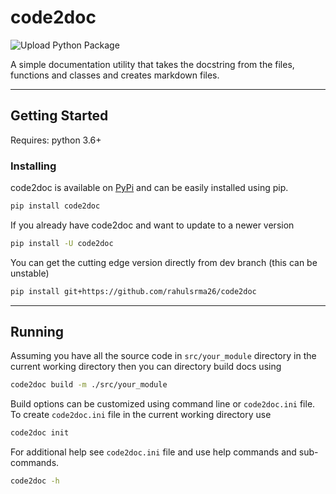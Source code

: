 # code2doc

![Upload Python Package](https://github.com/rahulsrma26/code2doc/workflows/Upload%20Python%20Package/badge.svg)

A simple documentation utility that takes the docstring from the files, functions and classes and creates markdown files.

---

## Getting Started

Requires: python 3.6+

### Installing

code2doc is available on [PyPi](https://pypi.org/project/code2doc/) and can be easily installed using pip.

```sh
pip install code2doc
```

If you already have code2doc and want to update to a newer version

```sh
pip install -U code2doc
```

You can get the cutting edge version directly from dev branch (this can be unstable)

```sh
pip install git+https://github.com/rahulsrma26/code2doc
```

---

## Running

Assuming you have all the source code in `src/your_module` directory in the current working directory then you can directory build docs using

```sh
code2doc build -m ./src/your_module
```

Build options can be customized using command line or `code2doc.ini` file. To create `code2doc.ini` file in the current working directory use

```sh
code2doc init
```

For additional help see `code2doc.ini` file and use help commands and sub-commands.

```sh
code2doc -h
```